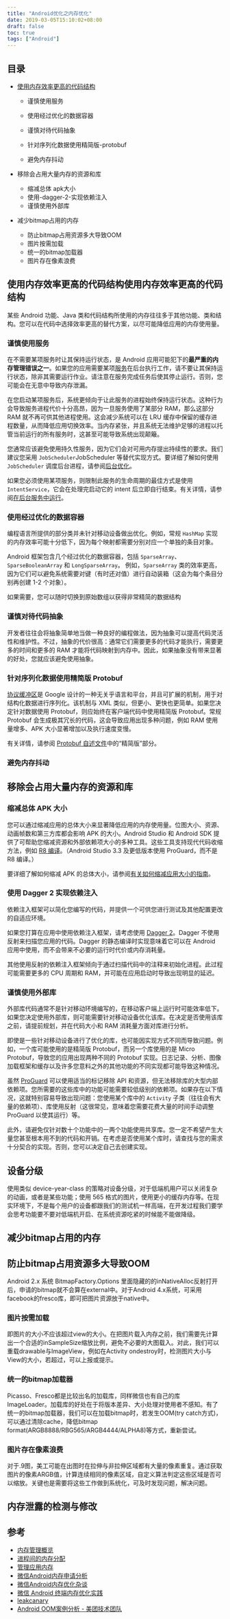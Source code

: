 ```yaml
---
title: "Android优化之内存优化"
date: 2019-03-05T15:10:02+08:00
draft: false
toc: true
tags: ["Android"]
---
```


## 目录

* [使用内存效率更高的代码结构](https://github.com/malinkang/AndroidInterview/blob/master/内存优化.md#使用内存效率更高的代码结构使用内存效率更高的代码结构)

  * 谨慎使用服务
  * 使用经过优化的数据容器

  * 谨慎对待代码抽象
  * 针对序列化数据使用精简版-protobuf
  * 避免内存抖动

* 移除会占用大量内存的资源和库

  * 缩减总体 apk大小
  * 使用-dagger-2-实现依赖注入
  * 谨慎使用外部库

* 减少bitmap占用的内存

  * 防止bitmap占用资源多大导致OOM
  * 图片按需加载
  * 统一的bitmap加载器
  * 图片存在像素浪费

## 使用内存效率更高的代码结构使用内存效率更高的代码结构

某些 Android 功能、Java 类和代码结构所使用的内存往往多于其他功能、类和结构。您可以在代码中选择效率更高的替代方案，以尽可能降低应用的内存使用量。

### 谨慎使用服务

在不需要某项服务时让其保持运行状态，是 Android 应用可能犯下的**最严重的内存管理错误之一**。如果您的应用需要某项[服务](https://developer.android.com/guide/components/services.html)在后台执行工作，请不要让其保持运行状态，除非其需要运行作业。请注意在服务完成任务后使其停止运行。否则，您可能会在无意中导致内存泄漏。

在您启动某项服务后，系统更倾向于让此服务的进程始终保持运行状态。这种行为会导致服务进程代价十分高昂，因为一旦服务使用了某部分 RAM，那么这部分 RAM 就不再可供其他进程使用。这会减少系统可以在 LRU 缓存中保留的缓存进程数量，从而降低应用切换效率。当内存紧张，并且系统无法维护足够的进程以托管当前运行的所有服务时，这甚至可能导致系统出现颠簸。

您通常应该避免使用持久性服务，因为它们会对可用内存提出持续性的要求。我们建议您采用 `JobScheduler`JobScheduler 等替代实现方式。要详细了解如何使用 `JobScheduler` 调度后台进程，请参阅[后台优化](https://developer.android.com/topic/performance/background-optimization.html)。

如果您必须使用某项服务，则限制此服务的生命周期的最佳方式是使用 `IntentService`，它会在处理完启动它的 intent 后立即自行结束。有关详情，请参阅[在后台服务中运行](https://developer.android.com/training/run-background-service/index.html)。

### 使用经过优化的数据容器

编程语言所提供的部分类并未针对移动设备做出优化。例如，常规 `HashMap` 实现的内存效率可能十分低下，因为每个映射都需要分别对应一个单独的条目对象。

Android 框架包含几个经过优化的数据容器，包括 `SparseArray`、`SparseBooleanArray` 和 `LongSparseArray`。 例如，`SparseArray` 类的效率更高，因为它们可以避免系统需要对键（有时还对值）进行自动装箱（这会为每个条目分别再创建 1-2 个对象）。

如果需要，您可以随时切换到原始数组以获得非常精简的数据结构

### 谨慎对待代码抽象

开发者往往会将抽象简单地当做一种良好的编程做法，因为抽象可以提高代码灵活性和维护性。不过，抽象的代价很高：通常它们需要更多的代码才能执行，需要更多的时间和更多的 RAM 才能将代码映射到内存中。因此，如果抽象没有带来显著的好处，您就应该避免使用抽象。

### 针对序列化数据使用精简版 Protobuf

[协议缓冲区](https://developers.google.com/protocol-buffers/docs/overview)是 Google 设计的一种无关乎语言和平台，并且可扩展的机制，用于对结构化数据进行序列化。该机制与 XML 类似，但更小、更快也更简单。如果您决定针对数据使用 Protobuf，则应始终在客户端代码中使用精简版 Protobuf。常规 Protobuf 会生成极其冗长的代码，这会导致应用出现多种问题，例如 RAM 使用量增多、APK 大小显著增加以及执行速度变慢。

有关详情，请参阅 [Protobuf 自述文件](https://android.googlesource.com/platform/external/protobuf/+/master/java/README.md#installation-lite-version-with-maven)中的“精简版”部分。

### 避免内存抖动

## 移除会占用大量内存的资源和库

### 缩减总体 APK 大小

您可以通过缩减应用的总体大小来显著降低应用的内存使用量。位图大小、资源、动画帧数和第三方库都会影响 APK 的大小。Android Studio 和 Android SDK 提供了可帮助您缩减资源和外部依赖项大小的多种工具。这些工具支持现代代码收缩方法，例如 [R8 编译](https://developer.android.com/studio/build/shrink-code)。（Android Studio 3.3 及更低版本使用 ProGuard，而不是 R8 编译。）

要详细了解如何缩减 APK 的总体大小，请参阅[有关如何缩减应用大小的指南](https://developer.android.com/topic/performance/reduce-apk-size.html)。

### 使用 Dagger 2 实现依赖注入

依赖注入框架可以简化您编写的代码，并提供一个可供您进行测试及其他配置更改的自适应环境。

如果您打算在应用中使用依赖注入框架，请考虑使用 [Dagger 2](http://dagger.dev/)。Dagger 不使用反射来扫描您应用的代码。Dagger 的静态编译时实现意味着它可以在 Android 应用中使用，而不会带来不必要的运行时代价或内存消耗量。

其他使用反射的依赖注入框架倾向于通过扫描代码中的注释来初始化进程。此过程可能需要更多的 CPU 周期和 RAM，并可能在应用启动时导致出现明显的延迟。

### 谨慎使用外部库

外部库代码通常不是针对移动环境编写的，在移动客户端上运行时可能效率低下。如果您决定使用外部库，则可能需要针对移动设备优化该库。在决定是否使用该库之前，请提前规划，并在代码大小和 RAM 消耗量方面对库进行分析。

即使是一些针对移动设备进行了优化的库，也可能因实现方式不同而导致问题。例如，一个库可能使用的是精简版 Protobuf，而另一个库使用的是 Micro Protobuf，导致您的应用出现两种不同的 Protobuf 实现。日志记录、分析、图像加载框架和缓存以及许多您意料之外的其他功能的不同实现都可能导致这种情况。

虽然 [ProGuard](https://developer.android.com/tools/help/proguard.html) 可以使用适当的标记移除 API 和资源，但无法移除库的大型内部依赖项。您所需要的这些库中的功能可能需要较低级别的依赖项。如果存在以下情况，这就特别容易导致出现问题：您使用某个库中的 `Activity` 子类（往往会有大量的依赖项）、库使用反射（这很常见，意味着您需要花费大量的时间手动调整 ProGuard 以使其运行）等。

此外，请避免仅针对数十个功能中的一两个功能使用共享库。您一定不希望产生大量您甚至根本用不到的代码和开销。在考虑是否使用某个库时，请查找与您的需求十分契合的实现。否则，您可以决定自己去创建实现。

## 设备分级

使用类似 device-year-class 的策略对设备分级，对于低端机用户可以关闭复杂的动画，或者是某些功能；使用 565 格式的图片，使用更小的缓存内存等。在现实环境下，不是每个用户的设备都跟我们的测试机一样高端，在开发过程我们要学会思考功能要不要对低端机开启、在系统资源吃紧的时候能不能做降级。

## 减少bitmap占用的内存

## 防止bitmap占用资源多大导致OOM
Android 2.x 系统 BitmapFactory.Options 里面隐藏的的inNativeAlloc反射打开后，申请的bitmap就不会算在external中。对于Android 4.x系统，可采用facebook的fresco库，即可把图片资源放于native中。

### 图片按需加载
即图片的大小不应该超过view的大小。在把图片载入内存之前，我们需要先计算出一个合适的inSampleSize缩放比例，避免不必要的大图载入。对此，我们可以重载drawable与ImageView，例如在Activity ondestroy时，检测图片大小与View的大小，若超过，可以上报或提示。

### 统一的bitmap加载器
Picasso、Fresco都是比较出名的加载库，同样微信也有自己的库ImageLoader。加载库的好处在于将版本差异、大小处理对使用者不感知。有了统一的bitmap加载器，我们可以在加载bitmap时，若发生OOM(try catch方式)，可以通过清除cache，降低bitmap format(ARGB8888/RBG565/ARGB4444/ALPHA8)等方式，重新尝试。

### 图片存在像素浪费
对于.9图，美工可能在出图时在拉伸与非拉伸区域都有大量的像素重复。通过获取图片的像素ARGB值，计算连续相同的像素区域，自定义算法判定这些区域是否可以缩放。关键也是需要将这些工作做到系统化，可及时发现问题，解决问题。



## 内存泄露的检测与修改



## 参考

* [内存管理概览](https://developer.android.com/topic/performance/memory-overview)
* [进程间的内存分配](https://developer.android.com/topic/performance/memory-management)
* [管理应用内存](https://developer.android.com/topic/performance/memory)
* [微信Android内存申请分析](https://mp.weixin.qq.com/s/b_lFfL1mDrNVKj_VAcA2ZA?)
* [微信Android内存优化杂谈](https://mp.weixin.qq.com/s/Z7oMv0IgKWNkhLon_hFakg)
* [微信 Android 终端内存优化实践](https://mp.weixin.qq.com/s/KtGfi5th-4YHOZsEmTOsjg?)
* [leakcanary](https://github.com/square/leakcanary)
*  [Android OOM案例分析 - 美团技术团队](https://tech.meituan.com/2017/04/14/oom-analysis.html)